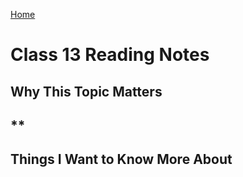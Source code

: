 [Home](https://pgmorales76.github.io/reading_notes_301/)

# Class 13 Reading Notes

## Why This Topic Matters

## **

###

[]()

## Things I Want to Know More About

###
